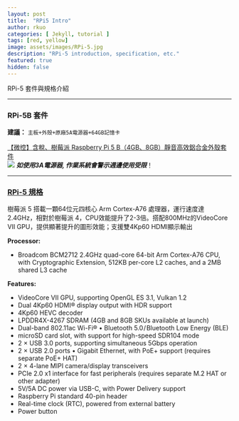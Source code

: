 ```yaml
---
layout: post
title:  "RPi5 Intro"
author: rkuo
categories: [ Jekyll, tutorial ]
tags: [red, yellow]
image: assets/images/RPi-5.jpg
description: "RPi-5 introduction, specification, etc."
featured: true
hidden: false
---
```


RPi-5 套件與規格介紹

---
### RPi-5B 套件
**建議：** `主板+外殼+原廠5A電源器+64GB記憶卡`<br>

[【微控】含稅、樹莓派 Raspberry Pi 5 B（4GB、8GB）靜音高效鋁合金外殼套件](https://www.ruten.com.tw/item/show?21407267192911)<br>
![](https://gcs.rimg.com.tw/g1/5/48/db/21407287949531_158.jpg)
__*如使用3A電源器, 作業系統會警示週邊使用受限*__！

---
### [RPi-5 規格](chrome-extension://efaidnbmnnnibpcajpcglclefindmkaj/https://datasheets.raspberrypi.com/rpi5/raspberry-pi-5-product-brief.pdf)
樹莓派 5 搭載一顆64位元四核心 Arm Cortex-A76 處理器，運行速度達2.4GHz，相對於樹莓派 4，CPU效能提升了2-3倍。搭配800MHz的VideoCore VII GPU，提供顯著提升的圖形效能；支援雙4Kp60 HDMI顯示輸出<br>

**Processor:** <br>
* Broadcom BCM2712 2.4GHz quad-core 64-bit Arm Cortex-A76 CPU, with Cryptographic Extension, 512KB per-core L2 caches, and a 2MB shared L3 cache<br>
    
**Features:**<br>
* VideoCore VII GPU, supporting OpenGL ES 3.1, Vulkan 1.2
* Dual 4Kp60 HDMI® display output with HDR support
* 4Kp60 HEVC decoder
* LPDDR4X-4267 SDRAM (4GB and 8GB SKUs available at launch)
* Dual-band 802.11ac Wi-Fi® • Bluetooth 5.0 / Bluetooth Low Energy (BLE) 
* microSD card slot, with support for high-speed SDR104 mode
* 2 × USB 3.0 ports, supporting simultaneous 5Gbps operation
* 2 × USB 2.0 ports •  Gigabit Ethernet, with PoE+ support (requires separate PoE+ HAT)
* 2 × 4-lane MIPI camera/display transceivers 
* PCIe 2.0 x1 interface for fast peripherals (requires separate M.2 HAT or other adapter) 
* 5V/5A DC power via USB-C, with Power Delivery support
* Raspberry Pi standard 40-pin header
* Real-time clock (RTC), powered from external battery 
* Power button

